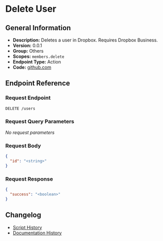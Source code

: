<!-- BEGIN GENERATED CONTENT -->
# Delete User

## General Information

- **Description:** Deletes a user in Dropbox. Requires Dropbox Business.
- **Version:** 0.0.1
- **Group:** Others
- **Scopes:** `members.delete`
- **Endpoint Type:** Action
- **Code:** [github.com](https://github.com/NangoHQ/integration-templates/tree/main/integrations/dropbox/actions/delete-user.ts)


## Endpoint Reference

### Request Endpoint

`DELETE /users`

### Request Query Parameters

_No request parameters_

### Request Body

```json
{
  "id": "<string>"
}
```

### Request Response

```json
{
  "success": "<boolean>"
}
```

## Changelog

- [Script History](https://github.com/NangoHQ/integration-templates/commits/main/integrations/dropbox/actions/delete-user.ts)
- [Documentation History](https://github.com/NangoHQ/integration-templates/commits/main/integrations/dropbox/actions/delete-user.md)

<!-- END  GENERATED CONTENT -->

